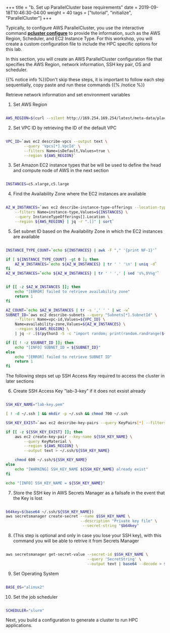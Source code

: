 +++
title = "b. Set up ParallelCluster base requirements"
date = 2019-09-18T10:46:30-04:00
weight = 40
tags = ["tutorial", "initialize", "ParallelCluster"]
+++


Typically, to configure AWS ParallelCluster, you use the interactive command [**pcluster configure**](https://docs.aws.amazon.com/parallelcluster/latest/ug/getting-started-configuring-parallelcluster.html) to provide the information, such as the AWS Region, Scheduler, and EC2 Instance Type.
For this workshop, you will create a custom configuration file to include the HPC specific options for this lab. 

In this section, you will create an AWS ParallelCluster configuration file that specifies the AWS Region, network information, SSH key pair, OS and scheduler.

{{% notice info %}}Don't skip these steps, it is important to follow each step sequentially, copy paste and run these commands
{{% /notice %}}

Retrieve network information and set environment variables

1. Set AWS Region

```bash

AWS_REGION=$(curl --silent http://169.254.169.254/latest/meta-data/placement/region)

```
2. Set VPC ID by retrieving the ID of the default VPC

```bash

VPC_ID=`aws ec2 describe-vpcs --output text \
        --query 'Vpcs[*].VpcId' \
        --filters Name=isDefault,Values=true \
        --region ${AWS_REGION}`

```

3. Set Amazon EC2 instance types that be will be used to define the head and compute node of AWS in the next section

```bash

INSTANCES=c5.xlarge,c5.large

```

4. Find the Availability Zone where the EC2 instances are available 

```bash

AZ_W_INSTANCES=`aws ec2 describe-instance-type-offerings --location-type "availability-zone" \
    --filters Name=instance-type,Values=${INSTANCES} \
    --query InstanceTypeOfferings[].Location \
    --region ${AWS_REGION} | jq -r ".[]" | sort`

```

5. Set subnet ID based on the Availability Zone in which the EC2 instances are available

```bash

INSTANCE_TYPE_COUNT=`echo ${INSTANCES} | awk -F "," '{print NF-1}'`

if [ ${INSTANCE_TYPE_COUNT} -gt 0 ]; then
    AZ_W_INSTANCES=`echo ${AZ_W_INSTANCES} | tr ' ' '\n' | uniq -d`
fi
AZ_W_INSTANCES=`echo ${AZ_W_INSTANCES} | tr ' ' ',' | sed 's%,$%%g'`


if [[ -z $AZ_W_INSTANCES ]]; then
    echo "[ERROR] failed to retrieve availability zone"
    return 1
fi

AZ_COUNT=`echo $AZ_W_INSTANCES | tr -s ',' ' ' | wc -w`
SUBNET_ID=`aws ec2 describe-subnets --query "Subnets[*].SubnetId" \
    --filters Name=vpc-id,Values=${VPC_ID} \
    Name=availability-zone,Values=${AZ_W_INSTANCES} \
    --region ${AWS_REGION} \
    | jq -r .[$(python3 -S -c "import random; print(random.randrange(${AZ_COUNT}))")]`

if [[ ! -z $SUBNET_ID ]]; then
    echo "[INFO] SUBNET_ID = ${SUBNET_ID}"
else
    echo "[ERROR] failed to retrieve SUBNET ID"
    return 1
fi

```

The following steps set up SSH Access Key required to access the cluster in later sections

6. Create SSH Access Key "lab-3-key" if it does not exsist already 

```bash

SSH_KEY_NAME="lab-key.pem" 

[ ! -d ~/.ssh ] && mkdir -p ~/.ssh && chmod 700 ~/.ssh

SSH_KEY_EXIST=`aws ec2 describe-key-pairs --query KeyPairs[*] --filters Name=key-name,Values=${SSH_KEY_NAME} --region ${AWS_REGION} | jq "select(length > 0)"`

if [[ -z ${SSH_KEY_EXIST} ]]; then
    aws ec2 create-key-pair --key-name ${SSH_KEY_NAME} \
        --query KeyMaterial \
        --region ${AWS_REGION} \
        --output text > ~/.ssh/${SSH_KEY_NAME}

    chmod 600 ~/.ssh/${SSH_KEY_NAME}
else
    echo "[WARNING] SSH_KEY_NAME ${SSH_KEY_NAME} already exist"
fi

echo "[INFO] SSH_KEY_NAME = ${SSH_KEY_NAME}"

```

7. Store the SSH key  in AWS Secrets Manager as a failsafe in the event that the Key is lost

```bash

b64key=$(base64 ~/.ssh/${SSH_KEY_NAME})
aws secretsmanager create-secret --name $SSH_KEY_NAME \
                                 --description "Private key file" \
                                  --secret-string "$b64key"

```

8. (This step is optional and only in case you lose your SSH key), with this command you will be able to retrive it from Secrets Manager

```bash

aws secretsmanager get-secret-value --secret-id $SSH_KEY_NAME \
                                    --query 'SecretString' \
                                    --output text | base64 --decode > $SSH_KEY_NAME
```

9. Set Operating System 


```bash

BASE_OS="alinux2"

```

10. Set the job scheduler

```bash

SCHEDULER="slurm"

```

Next, you build a configuration to generate a cluster to run  HPC applications.
